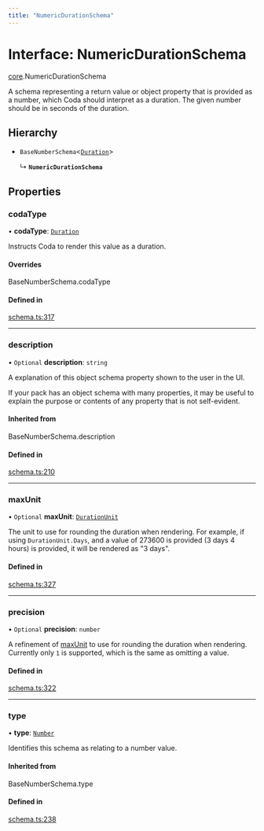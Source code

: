 ```yaml
---
title: "NumericDurationSchema"
---
```

# Interface: NumericDurationSchema

[core](../modules/core.md).NumericDurationSchema

A schema representing a return value or object property that is provided as a number,
which Coda should interpret as a duration. The given number should be in seconds of the duration.

## Hierarchy

- `BaseNumberSchema`<[`Duration`](../enums/core.ValueHintType.md#duration)\>

  ↳ **`NumericDurationSchema`**

## Properties

### codaType

• **codaType**: [`Duration`](../enums/core.ValueHintType.md#duration)

Instructs Coda to render this value as a duration.

#### Overrides

BaseNumberSchema.codaType

#### Defined in

[schema.ts:317](https://github.com/coda/packs-sdk/blob/main/schema.ts#L317)

___

### description

• `Optional` **description**: `string`

A explanation of this object schema property shown to the user in the UI.

If your pack has an object schema with many properties, it may be useful to
explain the purpose or contents of any property that is not self-evident.

#### Inherited from

BaseNumberSchema.description

#### Defined in

[schema.ts:210](https://github.com/coda/packs-sdk/blob/main/schema.ts#L210)

___

### maxUnit

• `Optional` **maxUnit**: [`DurationUnit`](../enums/core.DurationUnit.md)

The unit to use for rounding the duration when rendering. For example, if using `DurationUnit.Days`,
and a value of 273600 is provided (3 days 4 hours) is provided, it will be rendered as "3 days".

#### Defined in

[schema.ts:327](https://github.com/coda/packs-sdk/blob/main/schema.ts#L327)

___

### precision

• `Optional` **precision**: `number`

A refinement of [maxUnit](core.DurationSchema.md#maxunit) to use for rounding the duration when rendering.
Currently only `1` is supported, which is the same as omitting a value.

#### Defined in

[schema.ts:322](https://github.com/coda/packs-sdk/blob/main/schema.ts#L322)

___

### type

• **type**: [`Number`](../enums/core.ValueType.md#number)

Identifies this schema as relating to a number value.

#### Inherited from

BaseNumberSchema.type

#### Defined in

[schema.ts:238](https://github.com/coda/packs-sdk/blob/main/schema.ts#L238)
